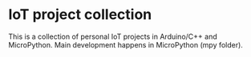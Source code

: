 # IoT project collection

This is a collection of personal IoT projects in Arduino/C++ and MicroPython.
Main development happens in MicroPython (mpy folder).
